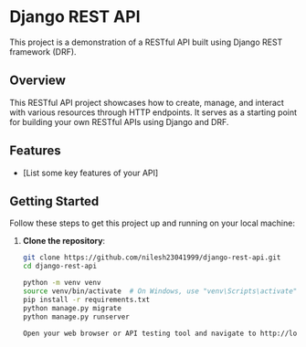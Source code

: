 # Django REST API

This project is a demonstration of a RESTful API built using Django REST framework (DRF).

## Overview

This RESTful API project showcases how to create, manage, and interact with various resources through HTTP endpoints. It serves as a starting point for building your own RESTful APIs using Django and DRF.

## Features

- [List some key features of your API]

## Getting Started

Follow these steps to get this project up and running on your local machine:

1. **Clone the repository**:

   ```bash
   git clone https://github.com/nilesh23041999/django-rest-api.git
   cd django-rest-api

   python -m venv venv
   source venv/bin/activate  # On Windows, use "venv\Scripts\activate"
   pip install -r requirements.txt
   python manage.py migrate
   python manage.py runserver

   Open your web browser or API testing tool and navigate to http://localhost:8000/api/ to access the API endpoints.
